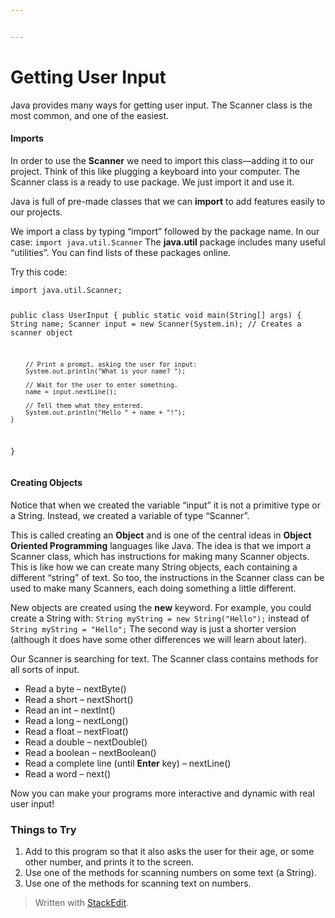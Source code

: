 ```yaml
---


---
```


<h1 id="getting-user-input">Getting User Input</h1>
<p>Java provides many ways for getting user input. The Scanner class is the most common, and one of the easiest.</p>
<h4 id="imports">Imports</h4>
<p>In order to use the <strong>Scanner</strong> we need to import this class—adding it to our project. Think of this like plugging a keyboard into your computer. The Scanner class is a ready to use package. We just import it and use it.</p>
<p>Java is full of pre-made classes that we can <strong>import</strong> to add features easily to our projects.</p>
<p>We import a class by typing “import” followed by the package name. In our case: <code>import java.util.Scanner</code> The <strong>java.util</strong> package includes many useful “utilities”. You can find lists of these packages online.</p>
<p>Try this code:</p>
<pre><code>import java.util.Scanner;
 
public class UserInput {
    public static void main(String[] args) {
        String name;
        Scanner input = new Scanner(System.in); // Creates a scanner object
         
        // Print a prompt, asking the user for input:
        System.out.println("What is your name? ");
         
        // Wait for the user to enter something.
        name = input.nextLine();
         
        // Tell them what they entered.
        System.out.println("Hello " + name + "!");
    }
}
</code></pre>
<h4 id="creating-objects">Creating Objects</h4>
<p>Notice that when we created the variable “input” it is not a primitive type or a String. Instead, we created a variable of type “Scanner”.</p>
<p>This is called creating an <strong>Object</strong> and is one of the central ideas in <strong>Object Oriented Programming</strong> languages like Java. The idea is that we import a Scanner class, which has instructions for making many Scanner objects. This is like how we can create many String objects, each containing a different “string” of text. So too, the instructions in the Scanner class can be used to make many Scanners, each doing something a little different.</p>
<p>New objects are created using the <strong>new</strong> keyword. For example, you could create a String with: <code>String myString = new String("Hello");</code> instead of <code>String myString = "Hello";</code> The second way is just a shorter version (although it does have some other differences we will learn about later).</p>
<p>Our Scanner is searching for text. The Scanner class contains methods for all sorts of input.</p>
<ul>
<li>Read a byte – nextByte()</li>
<li>Read a short – nextShort()</li>
<li>Read an int – nextInt()</li>
<li>Read a long – nextLong()</li>
<li>Read a float – nextFloat()</li>
<li>Read a double – nextDouble()</li>
<li>Read a boolean – nextBoolean()</li>
<li>Read a complete line (until <strong>Enter</strong> key) – nextLine()</li>
<li>Read a word – next()</li>
</ul>
<p>Now you can make your programs more interactive and dynamic with real user input!</p>
<h3 id="things-to-try">Things to Try</h3>
<ol>
<li>Add to this program so that it also asks the user for their age, or some other number, and prints it to the screen.</li>
<li>Use one of the methods for scanning numbers on some text (a String).</li>
<li>Use one of the methods for scanning text on numbers.</li>
</ol>
<blockquote>
<p>Written with <a href="https://stackedit.io/">StackEdit</a>.</p>
</blockquote>

